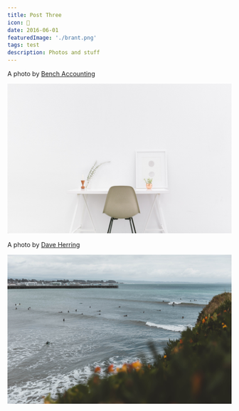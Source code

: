 ```yaml
---
title: Post Three
icon: 🐶
date: 2016-06-01
featuredImage: './brant.png'
tags: test
description: Photos and stuff
---
```



A photo by [Bench Accounting](https://unsplash.com/@benchaccounting)

![Alt Text](./bench-accounting-unsplash.jpg)

A photo by [Dave Herring](https://unsplash.com/@daveherring)

![Alt Text](./dave-herring-unsplash.jpg)